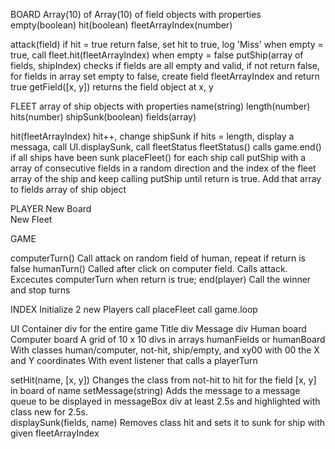 BOARD
Array(10) of Array(10) of field objects with properties empty(boolean) hit(boolean) fleetArrayIndex(number)

attack(field)                           if hit = true return false, set hit to true, log 'Miss' when empty = true, call fleet.hit(fleetArrayIndex) when empty = false
putShip(array of fields, shipIndex)     checks if fields are all empty and valid, if not return false, for fields in array set empty to false, create field 
                                        fleetArrayIndex and return true
getField([x, y])                        returns the field object at x, y


FLEET
array of ship objects with properties name(string) length(number) hits(number) shipSunk(boolean) fields(array)

hit(fleetArrayIndex)        hit++, change shipSunk if hits = length, display a messaga, call UI.displaySunk, call fleetStatus 
fleetStatus()               calls game.end() if all ships have been sunk
placeFleet()                for each ship call putShip with a array of consecutive fields in a random direction and the index of the fleet array of the ship and
                            keep calling putShip until return is true. Add that array to fields array of ship object                 
                

PLAYER
New Board                   
New Fleet

GAME
                    
computerTurn()              Call attack on random field of human, repeat if return is false
humanTurn()                 Called after click on computer field. Calls attack. Excecutes computerTurn when return is true;
end(player)                 Call the winner and stop turns

INDEX
Initialize 2 new Players call placeFleet call game.loop

UI
Container div for the entire game
  Title div
  Message div
  Human board
  Computer board
    A grid of 10 x 10 divs in arrays humanFields or humanBoard
    With classes human/computer, not-hit, ship/empty, and xy00 with 00 the X and Y coordinates
    With event listener that calls a playerTurn  

setHit(name, [x, y])          Changes the class from not-hit to hit for the field [x, y] in board of name
setMessage(string)            Adds the message to a message queue to be displayed in messageBox div at least 2.5s and highlighted with class new for 2.5s.  
displaySunk(fields, name)     Removes class hit and sets it to sunk for ship with given fleetArrayIndex

 